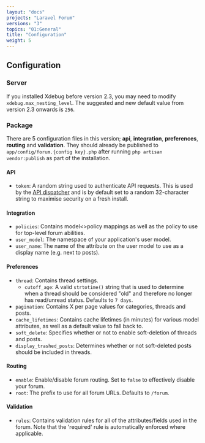 ```yaml
---
layout: "docs"
projects: "Laravel Forum"
versions: "3"
topics: "01:General"
title: "Configuration"
weight: 5
---
```


## Configuration

### Server

If you installed Xdebug before version 2.3, you may need to modify `xdebug.max_nesting_level`. The suggested and new default value from version 2.3 onwards is `256`.

### Package

There are 5 configuration files in this version; **api**, **integration**, **preferences**, **routing** and **validation**. They should already be published to `app/config/forum.{config key}.php` after running `php artisan vendor:publish` as part of the installation.

#### API

* `token`: A random string used to authenticate API requests. This is used by the [API dispatcher](/docs/laravel-forum/3/api/internal-dispatching/) and is by default set to a random 32-character string to maximise security on a fresh install.

#### Integration

* `policies`: Contains model<>policy mappings as well as the policy to use for top-level forum abilities.
* `user_model`: The namespace of your application's user model.
* `user_name`: The name of the attribute on the user model to use as a display name (e.g. next to posts).

#### Preferences

* `thread`: Contains thread settings.
  * `cutoff_age`: A valid `strtotime()` string that is used to determine when a thread should be considered "old" and therefore no longer has read/unread status. Defaults to `7 days`.
* `pagination`: Contains X per page values for categories, threads and posts.
* `cache_lifetimes`: Contains cache lifetimes (in minutes) for various model attributes, as well as a default value to fall back to.
* `soft_delete`: Specifies whether or not to enable soft-deletion of threads and posts.
* `display_trashed_posts`: Determines whether or not soft-deleted posts should be included in threads.

#### Routing

* `enable`: Enable/disable forum routing. Set to `false` to effectively disable your forum.
* `root`: The prefix to use for all forum URLs. Defaults to `/forum`.

#### Validation

* `rules`: Contains validation rules for all of the attributes/fields used in the forum. Note that the 'required' rule is automatically enforced where applicable.
